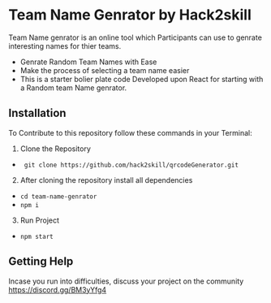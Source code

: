 # Team Name Genrator by Hack2skill

Team Name genrator is an online tool which Participants can use to genrate interesting names for thier teams.
- Genrate Random Team Names with Ease
- Make the process of selecting a team name easier
- This is a starter bolier plate code Developed upon React for starting with a Random team Name genrator.

## Installation
To Contribute to this repository follow these commands in your Terminal:

1. Clone the Repository
- ` git clone https://github.com/hack2skill/qrcodeGenerator.git`

2. After cloning the repository install all dependencies
- `cd team-name-genrator`
- `npm i`

3. Run Project
 - `npm start`




## Getting Help

Incase you run into difficulties, discuss your project on the community https://discord.gg/BM3yYfg4
